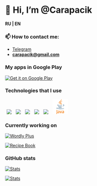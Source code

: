 # 👋 Hi, I’m @Carapacik
**RU | EN**
### 📫  How to contact me: 
 - [Telegram](https://t.me/carapacik)
 - **carapacik@gmail.com**
### My apps in Google Play
<a href='https://play.google.com/store/apps/developer?id=Carapacik'><img alt='Get it on Google Play' src='https://play.google.com/intl/en_us/badges/images/generic/en_badge_web_generic.png' height='80em'/></a>
### Technologies that I use
<a href="https://github.com/flutter"><img src="https://avatars.githubusercontent.com/u/14101776?s=50" hspace="5" /></a>
<a href="https://github.com/dart-lang"><img src="https://avatars.githubusercontent.com/u/1609975?s=50" hspace="5" /></a>
<a href="https://github.com/dotnet"><img src="https://avatars.githubusercontent.com/u/9141961?s=50" hspace="5" /></a>
<a href="https://github.com/Unity-Technologies"><img src="https://avatars.githubusercontent.com/u/426196?s=50" hspace="5" /></a>
<a href="https://github.com/python"><img src="https://www.python.org/static/img/python-logo-large.png" hspace="5" height="50" /></a>
<a href="https://www.oracle.com/java/"><img src="https://raw.githubusercontent.com/github/explore/5b3600551e122a3277c2c5368af2ad5725ffa9a1/topics/java/java.png" hspace="5" height="50" /></a>
### Currently working on
[![Wordly Plus](https://github-readme-stats.vercel.app/api/pin/?username=Carapacik&repo=WordlyPlus)](https://github.com/Carapacik/WordlyPlus)

[![Recipe Book](https://github-readme-stats.vercel.app/api/pin/?username=Carapacik&repo=RecipeBook)](https://github.com/Carapacik/RecipeBook)
### GitHub stats
[![Stats](https://github-readme-stats.vercel.app/api?username=carapacik&count_private=true&show_icons=true)](https://github.com/Carapacik)

[![Stats](https://github-readme-stats.vercel.app/api/top-langs/?username=carapacik&layout=compact)](https://github.com/Carapacik)
